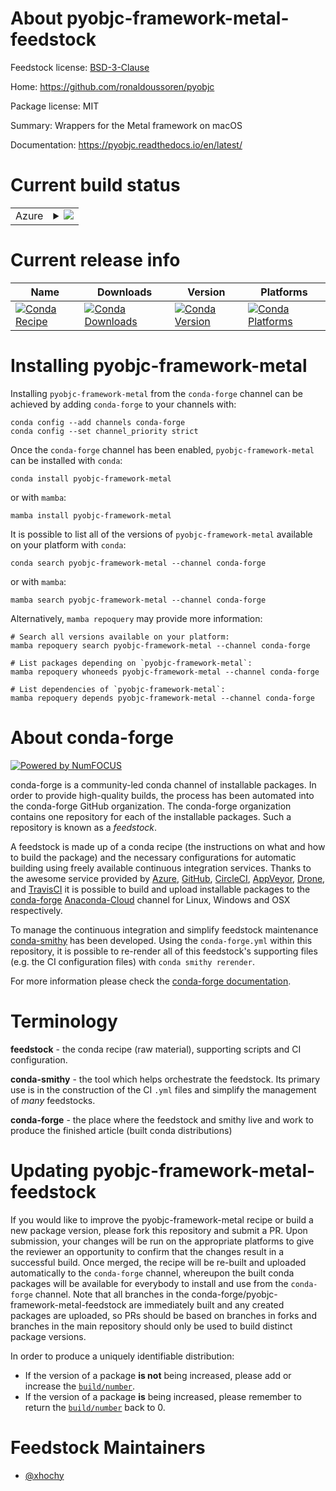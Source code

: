 About pyobjc-framework-metal-feedstock
======================================

Feedstock license: [BSD-3-Clause](https://github.com/conda-forge/pyobjc-framework-metal-feedstock/blob/main/LICENSE.txt)

Home: https://github.com/ronaldoussoren/pyobjc

Package license: MIT

Summary: Wrappers for the Metal framework on macOS

Documentation: https://pyobjc.readthedocs.io/en/latest/

Current build status
====================


<table>
    
  <tr>
    <td>Azure</td>
    <td>
      <details>
        <summary>
          <a href="https://dev.azure.com/conda-forge/feedstock-builds/_build/latest?definitionId=13641&branchName=main">
            <img src="https://dev.azure.com/conda-forge/feedstock-builds/_apis/build/status/pyobjc-framework-metal-feedstock?branchName=main">
          </a>
        </summary>
        <table>
          <thead><tr><th>Variant</th><th>Status</th></tr></thead>
          <tbody><tr>
              <td>osx_64_python3.10.____cpython</td>
              <td>
                <a href="https://dev.azure.com/conda-forge/feedstock-builds/_build/latest?definitionId=13641&branchName=main">
                  <img src="https://dev.azure.com/conda-forge/feedstock-builds/_apis/build/status/pyobjc-framework-metal-feedstock?branchName=main&jobName=osx&configuration=osx%20osx_64_python3.10.____cpython" alt="variant">
                </a>
              </td>
            </tr><tr>
              <td>osx_64_python3.11.____cpython</td>
              <td>
                <a href="https://dev.azure.com/conda-forge/feedstock-builds/_build/latest?definitionId=13641&branchName=main">
                  <img src="https://dev.azure.com/conda-forge/feedstock-builds/_apis/build/status/pyobjc-framework-metal-feedstock?branchName=main&jobName=osx&configuration=osx%20osx_64_python3.11.____cpython" alt="variant">
                </a>
              </td>
            </tr><tr>
              <td>osx_64_python3.8.____cpython</td>
              <td>
                <a href="https://dev.azure.com/conda-forge/feedstock-builds/_build/latest?definitionId=13641&branchName=main">
                  <img src="https://dev.azure.com/conda-forge/feedstock-builds/_apis/build/status/pyobjc-framework-metal-feedstock?branchName=main&jobName=osx&configuration=osx%20osx_64_python3.8.____cpython" alt="variant">
                </a>
              </td>
            </tr><tr>
              <td>osx_64_python3.9.____cpython</td>
              <td>
                <a href="https://dev.azure.com/conda-forge/feedstock-builds/_build/latest?definitionId=13641&branchName=main">
                  <img src="https://dev.azure.com/conda-forge/feedstock-builds/_apis/build/status/pyobjc-framework-metal-feedstock?branchName=main&jobName=osx&configuration=osx%20osx_64_python3.9.____cpython" alt="variant">
                </a>
              </td>
            </tr><tr>
              <td>osx_arm64_python3.10.____cpython</td>
              <td>
                <a href="https://dev.azure.com/conda-forge/feedstock-builds/_build/latest?definitionId=13641&branchName=main">
                  <img src="https://dev.azure.com/conda-forge/feedstock-builds/_apis/build/status/pyobjc-framework-metal-feedstock?branchName=main&jobName=osx&configuration=osx%20osx_arm64_python3.10.____cpython" alt="variant">
                </a>
              </td>
            </tr><tr>
              <td>osx_arm64_python3.11.____cpython</td>
              <td>
                <a href="https://dev.azure.com/conda-forge/feedstock-builds/_build/latest?definitionId=13641&branchName=main">
                  <img src="https://dev.azure.com/conda-forge/feedstock-builds/_apis/build/status/pyobjc-framework-metal-feedstock?branchName=main&jobName=osx&configuration=osx%20osx_arm64_python3.11.____cpython" alt="variant">
                </a>
              </td>
            </tr><tr>
              <td>osx_arm64_python3.9.____cpython</td>
              <td>
                <a href="https://dev.azure.com/conda-forge/feedstock-builds/_build/latest?definitionId=13641&branchName=main">
                  <img src="https://dev.azure.com/conda-forge/feedstock-builds/_apis/build/status/pyobjc-framework-metal-feedstock?branchName=main&jobName=osx&configuration=osx%20osx_arm64_python3.9.____cpython" alt="variant">
                </a>
              </td>
            </tr>
          </tbody>
        </table>
      </details>
    </td>
  </tr>
</table>

Current release info
====================

| Name | Downloads | Version | Platforms |
| --- | --- | --- | --- |
| [![Conda Recipe](https://img.shields.io/badge/recipe-pyobjc--framework--metal-green.svg)](https://anaconda.org/conda-forge/pyobjc-framework-metal) | [![Conda Downloads](https://img.shields.io/conda/dn/conda-forge/pyobjc-framework-metal.svg)](https://anaconda.org/conda-forge/pyobjc-framework-metal) | [![Conda Version](https://img.shields.io/conda/vn/conda-forge/pyobjc-framework-metal.svg)](https://anaconda.org/conda-forge/pyobjc-framework-metal) | [![Conda Platforms](https://img.shields.io/conda/pn/conda-forge/pyobjc-framework-metal.svg)](https://anaconda.org/conda-forge/pyobjc-framework-metal) |

Installing pyobjc-framework-metal
=================================

Installing `pyobjc-framework-metal` from the `conda-forge` channel can be achieved by adding `conda-forge` to your channels with:

```
conda config --add channels conda-forge
conda config --set channel_priority strict
```

Once the `conda-forge` channel has been enabled, `pyobjc-framework-metal` can be installed with `conda`:

```
conda install pyobjc-framework-metal
```

or with `mamba`:

```
mamba install pyobjc-framework-metal
```

It is possible to list all of the versions of `pyobjc-framework-metal` available on your platform with `conda`:

```
conda search pyobjc-framework-metal --channel conda-forge
```

or with `mamba`:

```
mamba search pyobjc-framework-metal --channel conda-forge
```

Alternatively, `mamba repoquery` may provide more information:

```
# Search all versions available on your platform:
mamba repoquery search pyobjc-framework-metal --channel conda-forge

# List packages depending on `pyobjc-framework-metal`:
mamba repoquery whoneeds pyobjc-framework-metal --channel conda-forge

# List dependencies of `pyobjc-framework-metal`:
mamba repoquery depends pyobjc-framework-metal --channel conda-forge
```


About conda-forge
=================

[![Powered by
NumFOCUS](https://img.shields.io/badge/powered%20by-NumFOCUS-orange.svg?style=flat&colorA=E1523D&colorB=007D8A)](https://numfocus.org)

conda-forge is a community-led conda channel of installable packages.
In order to provide high-quality builds, the process has been automated into the
conda-forge GitHub organization. The conda-forge organization contains one repository
for each of the installable packages. Such a repository is known as a *feedstock*.

A feedstock is made up of a conda recipe (the instructions on what and how to build
the package) and the necessary configurations for automatic building using freely
available continuous integration services. Thanks to the awesome service provided by
[Azure](https://azure.microsoft.com/en-us/services/devops/), [GitHub](https://github.com/),
[CircleCI](https://circleci.com/), [AppVeyor](https://www.appveyor.com/),
[Drone](https://cloud.drone.io/welcome), and [TravisCI](https://travis-ci.com/)
it is possible to build and upload installable packages to the
[conda-forge](https://anaconda.org/conda-forge) [Anaconda-Cloud](https://anaconda.org/)
channel for Linux, Windows and OSX respectively.

To manage the continuous integration and simplify feedstock maintenance
[conda-smithy](https://github.com/conda-forge/conda-smithy) has been developed.
Using the ``conda-forge.yml`` within this repository, it is possible to re-render all of
this feedstock's supporting files (e.g. the CI configuration files) with ``conda smithy rerender``.

For more information please check the [conda-forge documentation](https://conda-forge.org/docs/).

Terminology
===========

**feedstock** - the conda recipe (raw material), supporting scripts and CI configuration.

**conda-smithy** - the tool which helps orchestrate the feedstock.
                   Its primary use is in the construction of the CI ``.yml`` files
                   and simplify the management of *many* feedstocks.

**conda-forge** - the place where the feedstock and smithy live and work to
                  produce the finished article (built conda distributions)


Updating pyobjc-framework-metal-feedstock
=========================================

If you would like to improve the pyobjc-framework-metal recipe or build a new
package version, please fork this repository and submit a PR. Upon submission,
your changes will be run on the appropriate platforms to give the reviewer an
opportunity to confirm that the changes result in a successful build. Once
merged, the recipe will be re-built and uploaded automatically to the
`conda-forge` channel, whereupon the built conda packages will be available for
everybody to install and use from the `conda-forge` channel.
Note that all branches in the conda-forge/pyobjc-framework-metal-feedstock are
immediately built and any created packages are uploaded, so PRs should be based
on branches in forks and branches in the main repository should only be used to
build distinct package versions.

In order to produce a uniquely identifiable distribution:
 * If the version of a package **is not** being increased, please add or increase
   the [``build/number``](https://docs.conda.io/projects/conda-build/en/latest/resources/define-metadata.html#build-number-and-string).
 * If the version of a package **is** being increased, please remember to return
   the [``build/number``](https://docs.conda.io/projects/conda-build/en/latest/resources/define-metadata.html#build-number-and-string)
   back to 0.

Feedstock Maintainers
=====================

* [@xhochy](https://github.com/xhochy/)

